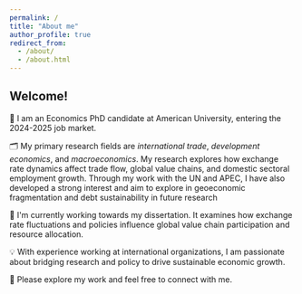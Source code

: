 ```yaml
---
permalink: /
title: "About me"
author_profile: true
redirect_from: 
  - /about/
  - /about.html
---
```



##  Welcome! 

🙋 I am an Economics PhD candidate at American University, entering the 2024-2025 job market.

🗂️ My primary research fields are *international trade*, *development economics*, and *macroeconomics*. My research explores how exchange rate dynamics affect trade flow, global value chains, and domestic sectoral employment growth. Through my work with the UN and APEC, I have also developed a strong interest and aim to explore in geoeconomic fragmentation and debt sustainability in future research

📝 I'm currently working towards my dissertation. It examines how exchange rate fluctuations and policies influence global value chain participation and resource allocation.

💡 With experience working at international organizations, I am passionate about bridging research and policy to drive sustainable economic growth. 

🔀 Please explore my work and feel free to connect with me.